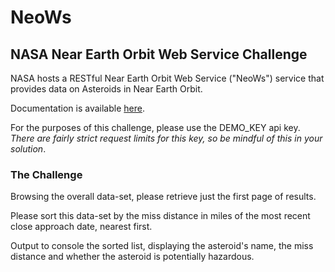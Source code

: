 # NeoWs
## NASA Near Earth Orbit Web Service Challenge

NASA hosts a RESTful Near Earth Orbit Web Service ("NeoWs") service that provides data on Asteroids in Near Earth Orbit.

Documentation is available [here](https://api.nasa.gov/api.html#NeoWS).

For the purposes of this challenge, please use the DEMO_KEY api key.  _There are fairly strict request limits for this key, so be mindful of this in your solution_.

### The Challenge

Browsing the overall data-set, please retrieve just the first page of results.

Please sort this data-set by the miss distance in miles of the most recent close approach date, nearest first.

Output to console the sorted list, displaying the asteroid's name, the miss distance and whether the asteroid is potentially hazardous.
